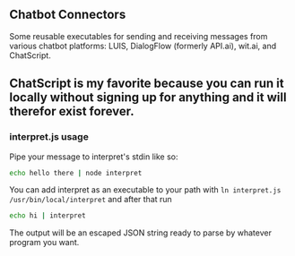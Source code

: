 ## Chatbot Connectors

Some reusable executables for sending and receiving messages from various chatbot platforms: LUIS, DialogFlow (formerly API.ai), wit.ai, and ChatScript.

ChatScript is my favorite because you can run it locally without signing up for anything and it will therefor exist forever.
---
### interpret.js usage
Pipe your message to interpret's stdin like so:
```sh
echo hello there | node interpret
```
You can add interpret as an executable to your path with `ln interpret.js /usr/bin/local/interpret` and after that run
```sh
echo hi | interpret
```
The output will be an escaped JSON string ready to parse by whatever program you want.